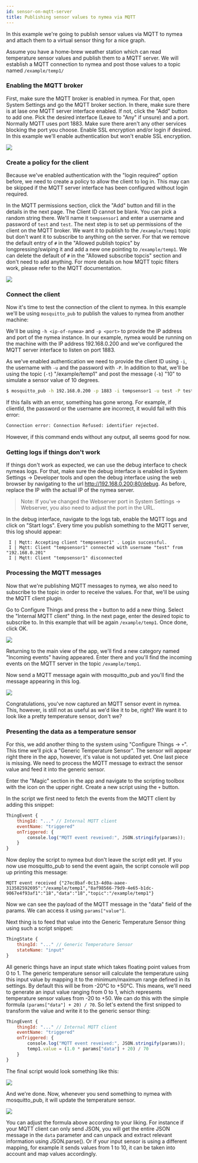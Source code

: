 ```yaml
---
id: sensor-on-mqtt-server
title: Publishing sensor values to nymea via MQTT
---
```


In this example we're going to publish sensor values via MQTT to nymea and attach them to a virtual sensor thing for a nice graph.

Assume you have a home-brew weather station which can read temperature sensor values and publish them to a MQTT server. We will establish a MQTT connection to nymea and post those values to a topic named `/example/temp1/`

### Enabling the MQTT broker
First, make sure the MQTT broker is enabled in nymea. For that, open System Settings and go the MQTT broker section. In there, make sure there is at lase one MQTT server interface enabled. If not, click the "Add" button to add one. Pick the desired interface (Leave to "Any" if unsure) and a port. Normally MQTT uses port 1883. Make sure there aren't any other services blocking the port you choose. Enable SSL encryption and/or login if desired. In this example we'll enable authentication but won't enable SSL encryption.

![](/img/documentation/users/mqtt-server.png)


### Create a policy for the client
Because we've enabled authentication with the "login required" option before, we need to create a policy to allow the client to log in. This may can be skipped if the MQTT server interface has been configured without login required.

In the MQTT permissions section, click the "Add" button and fill in the details in the next page. The Client ID cannot be blank. You can pick a random string there. We'll name it `tempsensor1` and enter a username and password of `test` and `test`. The next step is to set up permissions of the client on the MQTT broker. We want it to publish to the `/example/temp1` topic but don't want it to subscribe to anything on the server. For that we remove the default entry of `#` in the "Allowed publish topics" by longpressing/swiping it and add a new one pointing to `/example/temp1`. We can delete the default of `#` in the "Allowed subscribe topcis" section and don't need to add anything. For more details on how MQTT topic filters work, please refer to the MQTT documentation.
    
![](/img/documentation/users/mqtt-policy.png)


### Connect the client

Now it's time to test the connection of the client to nymea. In this example we'll be using `mosquitto_pub` to publish the values to nymea from another machine:

We'll be using `-h <ip-of-nymea>` and `-p <port>` to provide the IP address and port of the nymea instance. In our example, nymea would be running on the machine with the IP address 192.168.0.200 and we've configured the MQTT server interface to listen on port 1883.

As we've enabled authentication we need to provide the client ID using `-i`, the username with `-u` and the password with `-P`. In addition to that, we'll be using the topic (`-t`) "/example/temp1" and post the message (`-b`) "10" to simulate a sensor value of 10 degrees.

```Bash
$ mosquitto_pub -h 192.168.0.200 -p 1883 -i tempsensor1 -u test -P test -t /example/temp1 -m 10
```

If this fails with an error, something has gone wrong. For example, if clientId, the password or the username are incorrect, it would fail with this error:
```Bash
Connection error: Connection Refused: identifier rejected.
```

However, if this command ends without any output, all seems good for now.

### Getting logs if things don't work

If things don't work as expected, we can use the debug interface to check nymeas logs. For that, make sure the debug interface is enabled in System Settings -> Developer tools and open the debug interface using the web browser by navigating to the url http://192.168.0.200:80/debug. As before, replace the IP with the actual IP of the nymea server.

> Note: If you've changed the Webserver port in System Settings -> Webserver, you also need to adjust the port in the URL.

In the debug interface, navigate to the logs tab, enable the MQTT logs and click on "Start logs". Every time you publish something to the MQTT server, this log should appear:

```
 I | Mqtt: Accepting client "tempsensor1" . Login successful.
 I | Mqtt: Client "tempsensor1" connected with username "test" from "192.168.0.201"
 I | Mqtt: Client "tempsensor1" disconnected
```

### Processing the MQTT messages

Now that we're publishing MQTT messages to nymea, we also need to subscribe to the topic in order to receive the values. For that, we'll be using the MQTT client plugin.

Go to Configure Things and press the `+` button to add a new thing. Select the "Internal MQTT client" thing. In the next page, enter the desired topic to subscribe to. In this example that will be again `/example/temp1`. Once done, click OK. 

![](/img/documentation/users/internal-mqtt-client.png)

Returning to the main view of the app, we'll find a new category named "Incoming events" having appeared. Enter there and you'll find the incoming events on the MQTT server in the topic `/example/temp1`.

Now send a MQTT message again with mosquitto_pub and you'll find the message appearing in this log.

![](/img/documentation/users/incoming-mqtt-messages.png)

Congratulations, you've now captured an MQTT sensor event in nymea. This, however, is still not as useful as we'd like it to be, right? We want it to look like a pretty temperature sensor, don't we?

### Presenting the data as a temperature sensor

For this, we add another thing to the system using "Configure Things -> `+`". This time we'll pick a "Generic Temperature Sensor". The sensor will appear right there in the app, however, it's value is not updated yet. One last piece is missing. We need to process the MQTT message to extract the sensor value and feed it into the generic sensor.

Enter the "Magic" section in the app and navigate to the scripting toolbox with the icon on the upper right. Create a new script using the `+` button.

In the script we first need to fetch the events from the MQTT client by adding this snippet:

```QML
ThingEvent {
    thingId: "..." // Internal MQTT client
    eventName: "triggered"
    onTriggered: {
        console.log("MQTT event reveived:", JSON.stringify(params));
    }
}
```

Now deploy the script to nymea but don't leave the script edit yet. If you now use mosquitto_pub to send the event again, the script console will pop up printing this message:

```
MQTT event received {"27ec8baf-0c13-4d0a-aaee-313582592695":"/example/temp1","8af98566-79d9-4e65-b1dc-9067e4f93af1":"18","data":"18","topic":"/example/temp1"}
```

Now we can see the payload of the MQTT message in the "data" field of the params. We can access it using `params["value"]`.

Next thing is to feed that value into the Generic Temperature Sensor thing using such a script snippet:

```QML
ThingState {
    thingId: "..." // Generic Temperature Sensor
    stateName: "input"
}
```

All generic things have an input state which takes floating point values from 0 to 1. The generic temperature sensor will calculate the temperature using this input value by mapping it to the minimum/maximum range defined in its settings. By default this will be from -20°C to +50°C. This means, we'll need to generate an input value ranging from 0 to 1, which represents temperature sensor values from -20 to +50. We can do this with the simple formula `(params["data"] + 20) / 70`. So let's extend the first snipped to transform the value and write it to the generic sensor thing:

```QML
ThingEvent {
    thingId: "..." // Internal MQTT client
    eventName: "triggered"
    onTriggered: {
        console.log("MQTT event reveived:", JSON.stringify(params));
        temp1.value = (1.0 * params["data"] + 20) / 70
    }
}
```

The final script would look something like this:

![](/img/documentation/users/mqtt-to-temp-script.png)

And we're done. Now, whenever you send something to nymea with mosquitto_pub, it will update the temperature sensor. 

![](/img/documentation/users/temp-via-mqtt.png)

You can adjust the formula above according to your liking. For instance if your MQTT client can only send JSON, you will get the entire JSON message in the `data` parameter and can unpack and extract relevant information using JSON.parse(). Or if your input sensor is using a different mapping, for example it sends values from 1 to 10, it can be taken into account and map values accordingly.

